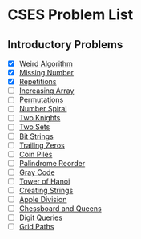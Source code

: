 # CSES Problem List

## Introductory Problems
- [X] [Weird Algorithm](./intro/weirdAlgorithm.cpp)
- [X] [Missing Number](./intro/missingNumber.cpp)
- [X] [Repetitions](./intro/repetitions.cpp)
- [ ] [Increasing Array](./intro/increasingArray.cpp)
- [ ] [Permutations](./intro/permutations.cpp)
- [ ] [Number Spiral](./intro/numberSpiral.cpp)
- [ ] [Two Knights](./intro/twoKnights.cpp)
- [ ] [Two Sets](./intro/twoSets.cpp)
- [ ] [Bit Strings](./intro/bitStrings.cpp)
- [ ] [Trailing Zeros](./intro/trailingZeros.cpp)
- [ ] [Coin Piles](./intro/coinPiles.cpp)
- [ ] [Palindrome Reorder](./intro/palindromeReorder.cpp)
- [ ] [Gray Code](./intro/grayCode.cpp)
- [ ] [Tower of Hanoi](./intro/towerOfHanoi.cpp)
- [ ] [Creating Strings](./intro/creatingStrings.cpp)
- [ ] [Apple Division](./intro/appleDivision.cpp)
- [ ] [Chessboard and Queens](./intro/chessboardAndQueens.cpp)
- [ ] [Digit Queries](./intro/digitQueries.cpp)
- [ ] [Grid Paths](./intro/gridPaths.cpp)